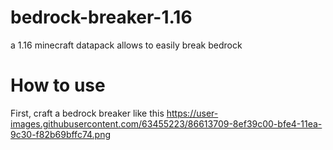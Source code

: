 # bedrock-breaker-1.16
a 1.16 minecraft datapack allows to easily break bedrock

# How to use
First, craft a bedrock breaker like this
https://user-images.githubusercontent.com/63455223/86613709-8ef39c00-bfe4-11ea-9c30-f82b69bffc74.png
